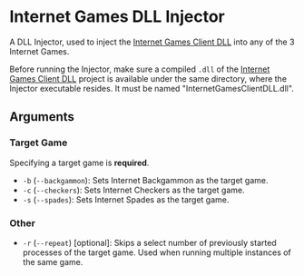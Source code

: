 # Internet Games DLL Injector

A DLL Injector, used to inject the [Internet Games Client DLL](/InternetGamesClientDLL) into any of the 3 Internet Games.

Before running the Injector, make sure a compiled `.dll` of the [Internet Games Client DLL](/InternetGamesClientDLL) project is available under the same directory, where the Injector executable resides.
It must be named "InternetGamesClientDLL.dll".

## Arguments

### Target Game

Specifying a target game is **required**.

* `-b` (`--backgammon`): Sets Internet Backgammon as the target game.
* `-c` (`--checkers`): Sets Internet Checkers as the target game.
* `-s` (`--spades`): Sets Internet Spades as the target game.

### Other

* `-r` (`--repeat`) [optional]: Skips a select number of previously started processes of the target game. Used when running multiple instances of the same game.
